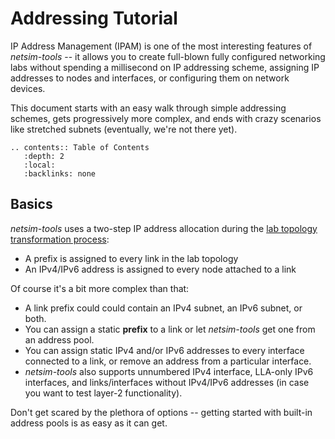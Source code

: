 # Addressing Tutorial

IP Address Management (IPAM) is one of the most interesting features of *netsim-tools* -- it allows you to create full-blown fully configured networking labs without spending a millisecond  on IP addressing scheme, assigning IP addresses to nodes and interfaces, or configuring them on network devices.

This document starts with an easy walk through simple addressing schemes, gets progressively more complex, and ends with crazy scenarios like stretched subnets (eventually, we're not there yet).

```eval_rst
.. contents:: Table of Contents
   :depth: 2
   :local:
   :backlinks: none
```

## Basics

*netsim-tools* uses a two-step IP address allocation during the [lab topology transformation process](../dev/transform.md):

* A prefix is assigned to every link in the lab topology
* An IPv4/IPv6 address is assigned to every node attached to a link

Of course it's a bit more complex than that:

* A link prefix could could contain an IPv4 subnet, an IPv6 subnet, or both.
* You can assign a static **prefix** to a link or let *netsim-tools* get one from an address pool.
* You can assign static IPv4 and/or IPv6 addresses to every interface connected to a link, or remove an address from a particular interface.
* *netsim-tools* also supports unnumbered IPv4 interface, LLA-only IPv6 interfaces, and links/interfaces without IPv4/IPv6 addresses (in case you want to test layer-2 functionality).

Don't get scared by the plethora of options -- getting started with built-in address pools is as easy as it can get.

```{include} addr-builtin.txt
```
```{include} addr-custom-pools.txt
```
```{include} addr-static.txt
```
```{include} addr-ipv6.txt
```
```{include} addr-complex.txt
```
